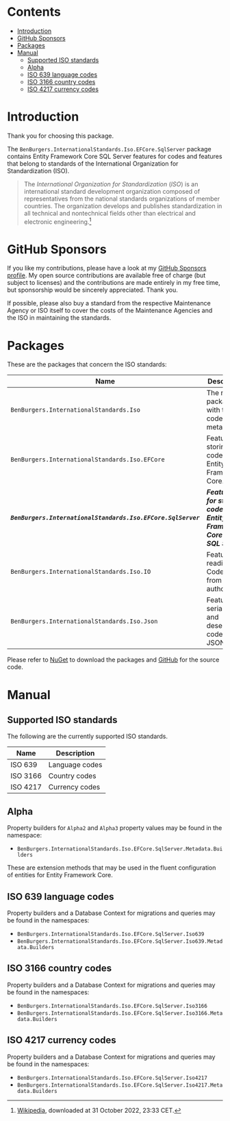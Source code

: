 ﻿# Contents

- [Introduction](#Introduction)
- [GitHub Sponsors](#GitHub-Sponsors)
- [Packages](#Packages)
- [Manual](#Manual)
    - [Supported ISO standards](#Supported-ISO-standards)
    - [Alpha](#Alpha)
    - [ISO 639 language codes](#ISO-639-language-codes)
    - [ISO 3166 country codes](#ISO-3166-country-codes)
    - [ISO 4217 currency codes](#ISO-4217-currency-codes)

# Introduction

Thank you for choosing this package.

The `BenBurgers.InternationalStandards.Iso.EFCore.SqlServer` package contains Entity Framework Core SQL Server features for codes and features that belong to standards of the International Organization for Standardization (ISO).

> The *International Organization for Standardization* (*ISO*) is an international standard development organization composed of representatives from the national standards organizations of member countries.
> The organization develops and publishes standardization in all technical and nontechnical fields other than electrical and electronic engineering.[^1]

[^1]: [Wikipedia](https://en.wikipedia.org/wiki/International_Organization_for_Standardization), downloaded at 31 October 2022, 23:33 CET.

# GitHub Sponsors

If you like my contributions, please have a look at my [GitHub Sponsors profile](https://github.com/sponsors/benburgers).
My open source contributions are available free of charge (but subject to licenses) and the contributions are made entirely in my free time, but sponsorship would be sincerely appreciated. Thank you.

If possible, please also buy a standard from the respective Maintenance Agency or ISO itself to cover the costs of the Maintenance Agencies and the ISO in maintaining the standards.

# Packages

These are the packages that concern the ISO standards:

| Name                                                           | Description                                                                  |
| ---------------------------------------------------------------|------------------------------------------------------------------------------|
| `BenBurgers.InternationalStandards.Iso`                        | The main package with the codes and metadata.                                |
| `BenBurgers.InternationalStandards.Iso.EFCore`                 | Features for storing codes using Entity Framework Core.                      |
| _**`BenBurgers.InternationalStandards.Iso.EFCore.SqlServer`**_ | _**Features for storing codes using Entity Framework Core and SQL Server.**_ |
| `BenBurgers.InternationalStandards.Iso.IO`                     | Features for reading Code Tables from authorities.                           |
| `BenBurgers.InternationalStandards.Iso.Json`                   | Features for serializing and deserializing codes in JSON.                    |

Please refer to [NuGet](https://www.nuget.org/profiles/benburgers) to download the packages and [GitHub](https://github.com/users/benburgers/projects/1) for the source code.

# Manual

## Supported ISO standards

The following are the currently supported ISO standards.

| Name                         | Description         |
| ---------------------------- | ------------------- |
| ISO 639                      | Language codes      |
| ISO 3166                     | Country codes       |
| ISO 4217                     | Currency codes      |

## Alpha

Property builders for `Alpha2` and `Alpha3` property values may be found in the namespace:

- `BenBurgers.InternationalStandards.Iso.EFCore.SqlServer.Metadata.Builders`

These are extension methods that may be used in the fluent configuration of entities for Entity Framework Core.

## ISO 639 language codes

Property builders and a Database Context for migrations and queries may be found in the namespaces:

- `BenBurgers.InternationalStandards.Iso.EFCore.SqlServer.Iso639`
- `BenBurgers.InternationalStandards.Iso.EFCore.SqlServer.Iso639.Metadata.Builders`

## ISO 3166 country codes

Property builders and a Database Context for migrations and queries may be found in the namespaces:

- `BenBurgers.InternationalStandards.Iso.EFCore.SqlServer.Iso3166`
- `BenBurgers.InternationalStandards.Iso.EFCore.SqlServer.Iso3166.Metadata.Builders`

## ISO 4217 currency codes

Property builders and a Database Context for migrations and queries may be found in the namespaces:

- `BenBurgers.InternationalStandards.Iso.EFCore.SqlServer.Iso4217`
- `BenBurgers.InternationalStandards.Iso.EFCore.SqlServer.Iso4217.Metadata.Builders`
